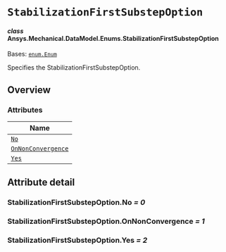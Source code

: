 # `StabilizationFirstSubstepOption`

<a id="ansys.mechanical.stubs.v242.Ansys.Mechanical.DataModel.Enums.StabilizationFirstSubstepOption"></a>

#### *class* Ansys.Mechanical.DataModel.Enums.StabilizationFirstSubstepOption

Bases: [`enum.Enum`](https://docs.python.org/3/library/enum.html#enum.Enum)

Specifies the StabilizationFirstSubstepOption.

<!-- !! processed by numpydoc !! -->

<a id="overview"></a>

## Overview

### Attributes

| Name |
| ------------------------------------------------------------------------- |
| [`No`](#StabilizationFirstSubstepOption.No) |
| [`OnNonConvergence`](#StabilizationFirstSubstepOption.OnNonConvergence) |
| [`Yes`](#StabilizationFirstSubstepOption.Yes) |

<a id="attribute-detail"></a>

## Attribute detail

<a id="StabilizationFirstSubstepOption.No"></a>

### StabilizationFirstSubstepOption.No *= 0*

<a id="StabilizationFirstSubstepOption.OnNonConvergence"></a>

### StabilizationFirstSubstepOption.OnNonConvergence *= 1*

<a id="StabilizationFirstSubstepOption.Yes"></a>

### StabilizationFirstSubstepOption.Yes *= 2*



